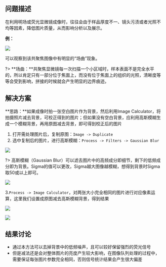 ## **问题描述**

在利用明场或荧光显微镜成像时，往往会由于样品厚度不一、镜头污渍或者光照不均等因素，降低图片质量，从而影响分析以及展示。

**例：**

![](https://i.loli.net/2021/05/23/DLx6WqpP87trUIA.png)

可以观察到该共聚焦图像中有明显的“场曲”现象。

?> **场曲：**共聚焦显微镜每一次扫描一个小区域时，样本表面不是完全水平的，所以肯定只有一部分位于焦面上，而没有位于焦面上的组织的光照，清晰度等等会受到影响，拼接的时候就会产生明显的边界痕迹。



## **解决方案**

**思路：**如果成像时拍一张空白图片作为背景，然后利用Image Calculator，将拍摄照片减去背景，可校正得到的图片；但如果没有空白背景，应利用高斯模糊生成一个模糊背景，再用原图减去背景，即可得到校正后的图片

1. 打开需处理图片后，复制原图：`Image -> Duplicate`
2. 选中复制后的图片，进行高斯模糊：`Process -> Filters -> Gaussian Blur `

![](https://i.loli.net/2021/05/23/CjoYPONBmDqKf6F.png)

?> 高斯模糊（Gaussian Blur）可以滤去图片中的高频成分即细节，剩下的低频成分即为背景。Sigma的值可以更改，Sigma越大图像越模糊，想得到背景时Sigma取50或以上即可。

![](https://i.loli.net/2021/05/23/FTMJ1UqQ2sEkwV5.png)

3.`Process -> Image Calculator`，对两张大小完全相同的图片进行对应像素运算，这里我们设置成原图减去高斯模糊背景，得到结果

![](https://i.loli.net/2021/05/23/7jnfYPyzTpZmrCl.png)

![](https://i.loli.net/2021/05/23/5oGKjJFdSufh8Vi.png)



## **结果讨论**

+ 通过本方法可以去掉背景中的低频噪声，且可以较好保留强烈的荧光信号
+ 但是减法还是会对整体图片的亮度产生较大影响，在图像队列处理的过程中，需要保证每张图片参数完全相同，否则信号统计结果会产生很大偏差
